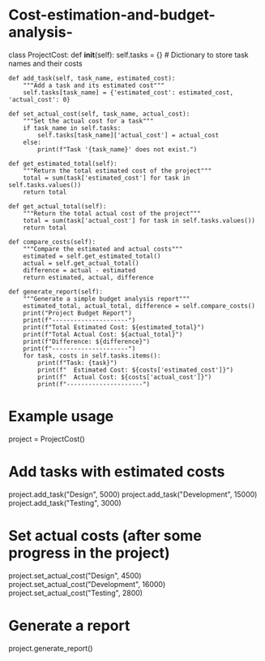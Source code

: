 # Cost-estimation-and-budget-analysis-
class ProjectCost:
    def __init__(self):
        self.tasks = {}  # Dictionary to store task names and their costs

    def add_task(self, task_name, estimated_cost):
        """Add a task and its estimated cost"""
        self.tasks[task_name] = {'estimated_cost': estimated_cost, 'actual_cost': 0}

    def set_actual_cost(self, task_name, actual_cost):
        """Set the actual cost for a task"""
        if task_name in self.tasks:
            self.tasks[task_name]['actual_cost'] = actual_cost
        else:
            print(f"Task '{task_name}' does not exist.")

    def get_estimated_total(self):
        """Return the total estimated cost of the project"""
        total = sum(task['estimated_cost'] for task in self.tasks.values())
        return total

    def get_actual_total(self):
        """Return the total actual cost of the project"""
        total = sum(task['actual_cost'] for task in self.tasks.values())
        return total

    def compare_costs(self):
        """Compare the estimated and actual costs"""
        estimated = self.get_estimated_total()
        actual = self.get_actual_total()
        difference = actual - estimated
        return estimated, actual, difference

    def generate_report(self):
        """Generate a simple budget analysis report"""
        estimated_total, actual_total, difference = self.compare_costs()
        print("Project Budget Report")
        print(f"---------------------")
        print(f"Total Estimated Cost: ${estimated_total}")
        print(f"Total Actual Cost: ${actual_total}")
        print(f"Difference: ${difference}")
        print(f"---------------------")
        for task, costs in self.tasks.items():
            print(f"Task: {task}")
            print(f"  Estimated Cost: ${costs['estimated_cost']}")
            print(f"  Actual Cost: ${costs['actual_cost']}")
            print(f"---------------------")

# Example usage
project = ProjectCost()

# Add tasks with estimated costs
project.add_task("Design", 5000)
project.add_task("Development", 15000)
project.add_task("Testing", 3000)

# Set actual costs (after some progress in the project)
project.set_actual_cost("Design", 4500)
project.set_actual_cost("Development", 16000)
project.set_actual_cost("Testing", 2800)

# Generate a report
project.generate_report()
